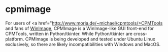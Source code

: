 # cpmimage
For users of <a href="http://www.moria.de/~michael/cpmtools/>CPMTools</a> and fans of <a href="http://www.winimage.com/download.htm">WinImage</a>, CPMImage is a WinImage-like GUI front-end for CPMTools, written in Python/tkinter. While Python/tkinter are cross-platform. CPMImage is being developed and tested under Ubuntu Linux exclusively, so there are likely incompatibilities with Windows and MacOS.
